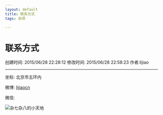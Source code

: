 ```yaml
---
layout: default
title: 联系方式
tags: 杂项

---
```


# 联系方式
创建时间: 2015/06/28 22:28:12  修改时间: 2015/06/28 22:58:23 作者:lijiao

----

坐标: 北京市五环内

微博: [lijiaocn](http://weibo.com/3847030035/profile?topnav=1&wvr=6)

微信: 

![杂七杂八的小天地](/img/0_zaqizabadexiaotiandi.jpg)

